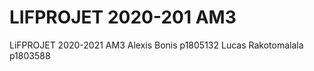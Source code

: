 # LIFPROJET 2020-201 AM3 

LiFPROJET 2020-2021 AM3
Alexis Bonis p1805132
Lucas Rakotomalala p1803588
